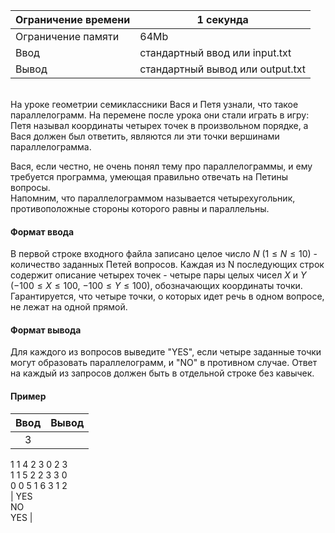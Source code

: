 | Ограничение времени 	| 1 секунда                        	|
|---------------------	|----------------------------------	|
| Ограничение памяти  	| 64Mb                             	|
| Ввод                	| стандартный ввод или input.txt   	|
| Вывод               	| стандартный вывод или output.txt 	|

\
На уроке геометрии семиклассники Вася и Петя узнали, что такое параллелограмм. На перемене после урока они стали играть в игру: 
Петя называл координаты четырех точек в произвольном порядке, а Вася должен был ответить, являются ли эти точки вершинами параллелограмма.

Вася, если честно, не очень понял тему про параллелограммы, и ему требуется программа, умеющая правильно отвечать на Петины вопросы.
\
Напомним, что параллелограммом называется четырехугольник, противоположные стороны которого равны и параллельны.

#### Формат ввода ####

В первой строке входного файла записано целое число $N$ $(1 ≤ N ≤ 10)$ - количество заданных Петей вопросов. 
Каждая из N последующих строк содержит описание четырех точек - четыре пары целых чисел $X$ и $Y$ $(−100 ≤ X ≤ 100$, $−100 ≤ Y ≤ 100)$, обозначающих координаты точки. 
Гарантируется, что четыре точки, о которых идет речь в одном вопросе, не лежат на одной прямой.

#### Формат вывода ####

Для каждого из вопросов выведите "YES", если четыре заданные точки могут образовать параллелограмм, и "NO" в противном случае. 
Ответ на каждый из запросов должен быть в отдельной строке без кавычек.

#### Пример ####

|                        Ввод                       	|    Вывод   	|
|:-------------------------------------------------:	|:----------:	|
| 3  <br />  
1 1 4 2 3 0 2 3  <br /> 
1 1 5 2 2 3 3 0  <br /> 
0 0 5 1 6 3 1 2 	 <br /> | YES  <br />  NO  <br />  YES 	|
